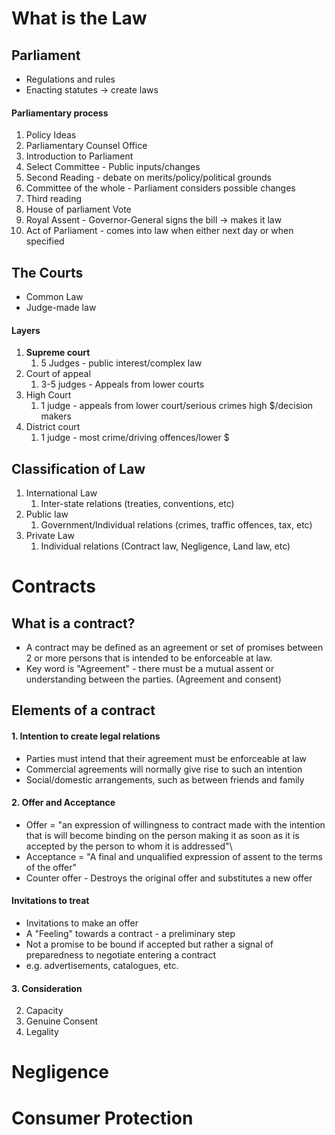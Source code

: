 # What is the Law
## Parliament
- Regulations and rules
- Enacting statutes -> create laws
#### Parliamentary process
1. Policy Ideas 
2. Parliamentary Counsel Office
3. Introduction to Parliament
4. Select Committee - Public inputs/changes
5. Second Reading - debate on merits/policy/political grounds
6. Committee of the whole - Parliament considers possible changes
7. Third reading 
8. House of parliament Vote
9. Royal Assent - Governor-General signs the bill -> makes it law
10. Act of Parliament - comes into law when either next day or when specified

## The Courts
- Common Law
- Judge-made law
#### Layers
1. **Supreme court**
	1. 5 Judges - public interest/complex law
2. Court of appeal
	1. 3-5 judges - Appeals from lower courts
3. High Court 
	1. 1 judge - appeals from lower court/serious crimes high $/decision makers
4. District court 
	1. 1 judge - most crime/driving offences/lower $

## Classification of Law
1. International Law
	1. Inter-state relations (treaties, conventions, etc)
2. Public law
	1. Government/Individual relations (crimes, traffic offences, tax, etc)
3. Private Law
	1. Individual relations (Contract law, Negligence, Land law, etc)

# Contracts
## What is a contract?
- A contract may be defined as an agreement or set of promises between 2 or more persons that is intended to be enforceable at law.
- Key word is "Agreement" - there must be a mutual assent or understanding between the parties. (Agreement and consent)
## Elements of a contract
#### 1. Intention to create legal relations
 - Parties must intend that their agreement must be enforceable at law
 - Commercial agreements will normally give rise to such an intention
 - Social/domestic arrangements, such as between friends and family
#### 2. Offer and Acceptance
- Offer = "an expression of willingness to contract made with the intention that is will become binding on the person making it as soon as it is accepted by the person to whom it is addressed"\
- Acceptance = "A final and unqualified expression of assent to the terms of the offer"
- Counter offer - Destroys the original offer and substitutes a new offer
#### Invitations to treat
- Invitations to make an offer
- A "Feeling" towards a contract - a preliminary step
- Not a promise to be bound if accepted but rather a signal of preparedness to negotiate entering a contract
- e.g. advertisements, catalogues, etc.

#### 3. Consideration 
 
2. Capacity
3. Genuine Consent
4. Legality
# Negligence
# Consumer Protection
